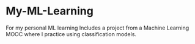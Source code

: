 # My-ML-Learning
For my personal ML learning
Includes a project from a Machine Learning MOOC where I practice using classification models.
